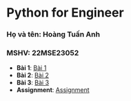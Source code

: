 # Python for Engineer
### Họ và tên: Hoàng Tuấn Anh
### MSHV: 22MSE23052


- **Bài 1**: [Bài 1](https://github.com/anh22mse23052/PythonforEngineer/blob/main/BT1_%C4%90%E1%BB%8Dc_hi%E1%BB%83u_tutorial_One_Tutorial_to_Understand_All_(M5_Forecasting)_%7C_Kaggle.ipynb)
- **Bài 2**: [Bài 2](https://github.com/anh22mse23052/PythonforEngineer/blob/main/BT2_M5_EDA.ipynb)
- **Bài 3**: [Bài 3](https://github.com/anh22mse23052/PythonforEngineer/blob/main/BT3_m5_forecasting_with_lstm_and_lightgbm.ipynb)
- **Assignment**: [Assignment](https://github.com/anh22mse23052/PythonforEngineer/blob/main/Assignment.ipynb)
